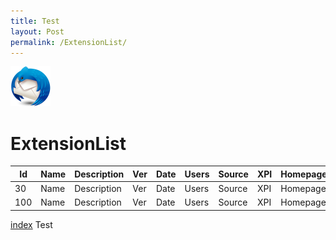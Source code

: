 ```yaml
---
title: Test
layout: Post
permalink: /ExtensionList/
---
```

![Thunderbird icon](images/Thunderbird-icon.png)

# ExtensionList


| Id | Name | Description | Ver | Date | Users | Source | XPI | Homepage |
|---|---|---|---|---|---|---|---|---|
| 30 | Name | Description | Ver | Date | Users | Source | XPI | Homepage |
| 100 | Name | Description | Ver | Date | Users | Source | XPI | Homepage |

[index](./index.html)
Test
